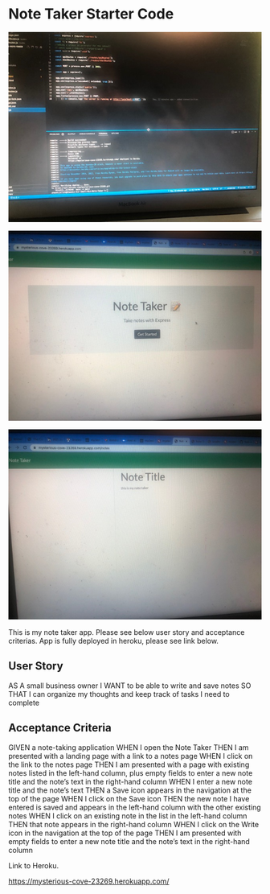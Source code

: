 # Note Taker Starter Code

![img1](./assets/js/img1.jpg)

![img1](./assets/js/img2.jpg)

![img1](./assets/js/img3.jpg)

This is my note taker app. Please see below user story and acceptance criterias. App is fully deployed in heroku, please see link below.

 ## User Story


AS A small business owner
I WANT to be able to write and save notes
SO THAT I can organize my thoughts and keep track of tasks I need to complete

## Acceptance Criteria



GIVEN a note-taking application
WHEN I open the Note Taker
THEN I am presented with a landing page with a link to a notes page
WHEN I click on the link to the notes page
THEN I am presented with a page with existing notes listed in the left-hand column, plus empty fields to enter a new note title and the note’s text in the right-hand column
WHEN I enter a new note title and the note’s text
THEN a Save icon appears in the navigation at the top of the page
WHEN I click on the Save icon
THEN the new note I have entered is saved and appears in the left-hand column with the other existing notes
WHEN I click on an existing note in the list in the left-hand column
THEN that note appears in the right-hand column
WHEN I click on the Write icon in the navigation at the top of the page
THEN I am presented with empty fields to enter a new note title and the note’s text in the right-hand column


Link to Heroku.

https://mysterious-cove-23269.herokuapp.com/
